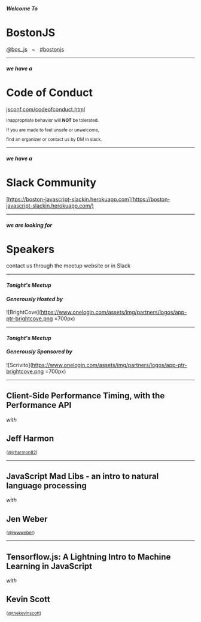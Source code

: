 <!-- .slide: class="bigslide" -->

#### _Welcome To_

# BostonJS

[<em>@</em>bos_js](https://twitter.com/bos_js)  &nbsp; ~ &nbsp; [<em>#</em>bostonjs](https://twitter.com/search?q=%23bostonjs&src=typd)

---

#### _we have a_

# Code of Conduct

[jsconf.com/codeofconduct.html](http://jsconf.com/codeofconduct.html)
<small>

Inappropriate behavior will **NOT** be tolerated.

If you are made to feel unsafe or unwelcome,

find an organizer or contact us by DM in slack.

</small>

---

#### _we have a_

# Slack Community

[https://boston-javascript-slackin.herokuapp.com](https://boston-javascript-slackin.herokuapp.com/)

---

#### _we are looking for_

# Speakers

contact us through the meetup website or in Slack

---

#### _Tonight's Meetup_
#### _Generously Hosted by_

![BrightCove](https://www.onelogin.com/assets/img/partners/logos/app-ptr-brightcove.png =700px) 

---

#### _Tonight's Meetup_
#### _Generously Sponsored by_

![Scrivito](https://www.onelogin.com/assets/img/partners/logos/app-ptr-brightcove.png =700px) 

---

## Client-Side Performance Timing, with the Performance API

_with_

## Jeff Harmon

<small>([<em>@</em>jrharmon82](https://twitter.com/jrharmon82))</small>

---

## JavaScript Mad Libs - an intro to natural language processing

_with_

## Jen Weber

<small>([<em>@</em>jwwweber](https://twitter.com/jwwweber))</small>

---

## Tensorflow.js: A Lightning Intro to Machine Learning in JavaScript

_with_

## Kevin Scott

<small>([<em>@</em>thekevinscott](https://twitter.com/thekevinscott))</small>
